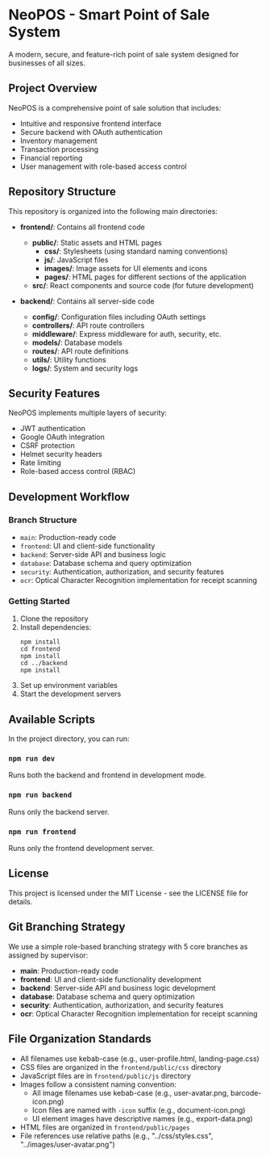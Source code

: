 # NeoPOS - Smart Point of Sale System

A modern, secure, and feature-rich point of sale system designed for businesses of all sizes.

## Project Overview

NeoPOS is a comprehensive point of sale solution that includes:

- Intuitive and responsive frontend interface
- Secure backend with OAuth authentication
- Inventory management
- Transaction processing
- Financial reporting
- User management with role-based access control

## Repository Structure

This repository is organized into the following main directories:

- **frontend/**: Contains all frontend code
  - **public/**: Static assets and HTML pages
    - **css/**: Stylesheets (using standard naming conventions)
    - **js/**: JavaScript files
    - **images/**: Image assets for UI elements and icons
    - **pages/**: HTML pages for different sections of the application
  - **src/**: React components and source code (for future development)

- **backend/**: Contains all server-side code
  - **config/**: Configuration files including OAuth settings
  - **controllers/**: API route controllers
  - **middleware/**: Express middleware for auth, security, etc.
  - **models/**: Database models
  - **routes/**: API route definitions
  - **utils/**: Utility functions
  - **logs/**: System and security logs

## Security Features

NeoPOS implements multiple layers of security:

- JWT authentication
- Google OAuth integration
- CSRF protection
- Helmet security headers
- Rate limiting
- Role-based access control (RBAC)

## Development Workflow

### Branch Structure

- `main`: Production-ready code
- `frontend`: UI and client-side functionality
- `backend`: Server-side API and business logic
- `database`: Database schema and query optimization
- `security`: Authentication, authorization, and security features
- `ocr`: Optical Character Recognition implementation for receipt scanning

### Getting Started

1. Clone the repository
2. Install dependencies:
   ```
   npm install
   cd frontend
   npm install
   cd ../backend
   npm install
   ```
3. Set up environment variables
4. Start the development servers

## Available Scripts

In the project directory, you can run:

### `npm run dev`

Runs both the backend and frontend in development mode.

### `npm run backend`

Runs only the backend server.

### `npm run frontend`

Runs only the frontend development server.

## License

This project is licensed under the MIT License - see the LICENSE file for details.

## Git Branching Strategy

We use a simple role-based branching strategy with 5 core branches as assigned by supervisor:

- **main**: Production-ready code
- **frontend**: UI and client-side functionality development
- **backend**: Server-side API and business logic development
- **database**: Database schema and query optimization
- **security**: Authentication, authorization, and security features
- **ocr**: Optical Character Recognition implementation for receipt scanning

## File Organization Standards

- All filenames use kebab-case (e.g., user-profile.html, landing-page.css)
- CSS files are organized in the `frontend/public/css` directory
- JavaScript files are in `frontend/public/js` directory
- Images follow a consistent naming convention:
  - All image filenames use kebab-case (e.g., user-avatar.png, barcode-icon.png)
  - Icon files are named with `-icon` suffix (e.g., document-icon.png)
  - UI element images have descriptive names (e.g., export-data.png)
- HTML files are organized in `frontend/public/pages`
- File references use relative paths (e.g., "../css/styles.css", "../images/user-avatar.png")
